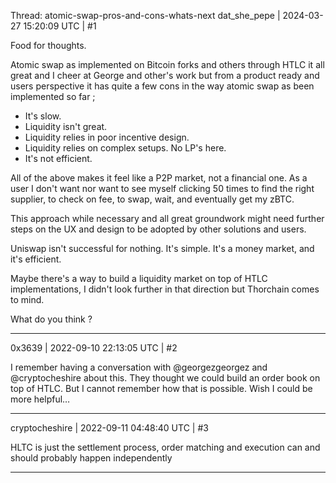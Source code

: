 Thread: atomic-swap-pros-and-cons-whats-next
dat_she_pepe | 2024-03-27 15:20:09 UTC | #1

Food for thoughts.

Atomic swap as implemented on Bitcoin forks and others through HTLC it all great and I cheer at George and other's work but from a product ready and users perspective it has quite a few cons in the way atomic swap as been implemented so far ;

- It's slow.
- Liquidity isn't great.
- Liquidity relies in poor incentive design.
- Liquidity relies on complex setups. No LP's here.
- It's not efficient.

All of the above makes it feel like a P2P market, not a financial one. As a user I don't want nor want to see myself clicking 50 times to find the right supplier, to check on fee, to swap, wait, and eventually get my zBTC.

This approach while necessary and all great groundwork might need further steps on the UX and design to be adopted by other solutions and users.

Uniswap isn't successful for nothing. It's simple. It's a money market, and it's efficient. 

Maybe there's a way to build a liquidity market on top of HTLC implementations, I didn't look further in that direction but Thorchain comes to mind.

What do you think ?

-------------------------

0x3639 | 2022-09-10 22:13:05 UTC | #2

I remember having a conversation with @georgezgeorgez and @cryptocheshire  about this.  They thought we could build an order book on top of HTLC. But I cannot remember how that is possible.  Wish I could be more helpful…

-------------------------

cryptocheshire | 2022-09-11 04:48:40 UTC | #3

HLTC is just the settlement process, order matching and execution can and should probably happen independently

-------------------------

